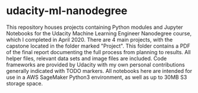 # udacity-ml-nanodegree

This repository houses projects containing Python modules and Jupyter Notebooks for the Udacity Machine Learning Engineer Nanodegree course, which I completed in April 2020. There are 4 main projects, with the capstone located in the folder marked "Project". This folder contains a PDF of the final report documenting the full process from planning to results. All helper files, relevant data sets and image files are included. Code frameworks are provided by Udacity with my own personal contributions generally indicated with TODO markers. All notebooks here are intended for use in a AWS SageMaker Python3 environment, as well as up to 30MB S3 storage space.

